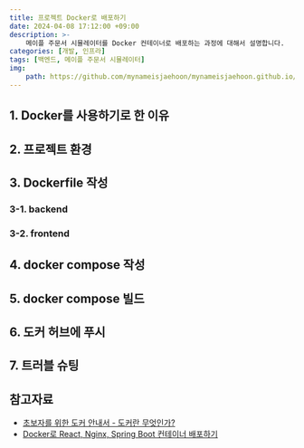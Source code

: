 ```yaml
---
title: 프로젝트 Docker로 배포하기
date: 2024-04-08 17:12:00 +09:00
description: >-
    메이플 주문서 시뮬레이터를 Docker 컨테이너로 배포하는 과정에 대해서 설명합니다.
categories: [개발, 인프라]
tags: [백엔드, 메이플 주문서 시뮬레이터]
img:
    path: https://github.com/mynameisjaehoon/mynameisjaehoon.github.io/assets/76734067/9dd04f22-e5dd-4931-a077-23fb0ee02726
---
```


## 1. Docker를 사용하기로 한 이유

## 2. 프로젝트 환경

## 3. Dockerfile 작성

### 3-1. backend

### 3-2. frontend

## 4. docker compose 작성

## 5. docker compose 빌드

## 6. 도커 허브에 푸시

## 7. 트러블 슈팅


## 참고자료
- [초보자를 위한 도커 안내서 - 도커란 무엇인가?](https://subicura.com/2017/01/19/docker-guide-for-beginners-1.html)
- [Docker로 React, Nginx, Spring Boot 컨테이너 배포하기](https://oozoowos.tistory.com/entry/Docker%EB%A1%9C-React-Nginx-Spring-Boot-%EC%BB%A8%ED%85%8C%EC%9D%B4%EB%84%88-%EB%B0%B0%ED%8F%AC%ED%95%98%EA%B8%B0)